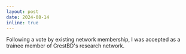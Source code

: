 ```yaml
---
layout: post
date: 2024-08-14
inline: true
---
```


Following a vote by existing network membership, I was accepted as a trainee member of CrestBD's research network.
